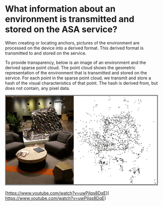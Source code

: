 # What information about an environment is transmitted and stored on the ASA service?

When creating or locating anchors, pictures of the environment are processed on the device into a derived format. This derived format is transmitted to and stored on the service.

To provide transparency, below is an image of an environment and the derived sparse point cloud. The point cloud shows the geometric representation of the environment that is transmitted and stored on the service. For each point in the sparse point cloud, we transmit and store a hash of the visual characteristics of that point. The hash is derived from, but does not contain, any pixel data.

![An environment and its derived sparse point cloud.](../../../.gitbook/assets/asapointcloud.png)

[https://www.youtube.com/watch?v=uwPjlqs8DqE](
https://www.youtube.com/watch?v=uwPjlqs8DqE)

